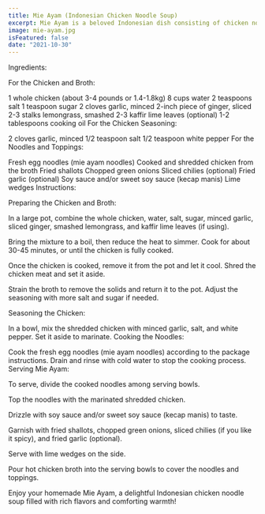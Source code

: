 ```yaml
---
title: Mie Ayam (Indonesian Chicken Noodle Soup)
excerpt: Mie Ayam is a beloved Indonesian dish consisting of chicken noodle soup topped with flavorful chicken and a variety of toppings. It's a comforting and satisfying meal. Here's a recipe for making Mie Ayam at home
image: mie-ayam.jpg
isFeatured: false
date: "2021-10-30"
---
```


Ingredients:

For the Chicken and Broth:

1 whole chicken (about 3-4 pounds or 1.4-1.8kg)
8 cups water
2 teaspoons salt
1 teaspoon sugar
2 cloves garlic, minced
2-inch piece of ginger, sliced
2-3 stalks lemongrass, smashed
2-3 kaffir lime leaves (optional)
1-2 tablespoons cooking oil
For the Chicken Seasoning:

2 cloves garlic, minced
1/2 teaspoon salt
1/2 teaspoon white pepper
For the Noodles and Toppings:

Fresh egg noodles (mie ayam noodles)
Cooked and shredded chicken from the broth
Fried shallots
Chopped green onions
Sliced chilies (optional)
Fried garlic (optional)
Soy sauce and/or sweet soy sauce (kecap manis)
Lime wedges
Instructions:

Preparing the Chicken and Broth:

In a large pot, combine the whole chicken, water, salt, sugar, minced garlic, sliced ginger, smashed lemongrass, and kaffir lime leaves (if using).

Bring the mixture to a boil, then reduce the heat to simmer. Cook for about 30-45 minutes, or until the chicken is fully cooked.

Once the chicken is cooked, remove it from the pot and let it cool. Shred the chicken meat and set it aside.

Strain the broth to remove the solids and return it to the pot. Adjust the seasoning with more salt and sugar if needed.

Seasoning the Chicken:

In a bowl, mix the shredded chicken with minced garlic, salt, and white pepper. Set it aside to marinate.
Cooking the Noodles:

Cook the fresh egg noodles (mie ayam noodles) according to the package instructions. Drain and rinse with cold water to stop the cooking process.
Serving Mie Ayam:

To serve, divide the cooked noodles among serving bowls.

Top the noodles with the marinated shredded chicken.

Drizzle with soy sauce and/or sweet soy sauce (kecap manis) to taste.

Garnish with fried shallots, chopped green onions, sliced chilies (if you like it spicy), and fried garlic (optional).

Serve with lime wedges on the side.

Pour hot chicken broth into the serving bowls to cover the noodles and toppings.

Enjoy your homemade Mie Ayam, a delightful Indonesian chicken noodle soup filled with rich flavors and comforting warmth!
